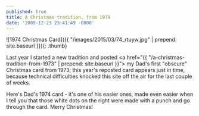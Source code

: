 ```yaml
---
published: true
title: A Christmas tradition, from 1974
date: '2009-12-23 23:41:49 -0800'
---
```

![1974 Christmas Card]({{ "/images/2015/03/74_rtuyw.jpg" | prepend: site.baseurl }}){: .thumb}

Last year I started a new tradition and posted <a href="{{ "/a-christmas-tradition-from-1973" | prepend: site.baseurl }}">
my Dad's first "obscure" Christmas card from 1973</a>; this year's reposted
card appears just in time, because technical difficulties knocked this site off
the air for the last couple of weeks.<!--more-->

Here's Dad's 1974 card - it's one of his easier ones, made even easier when
I tell you that those white dots on the right were made with a punch and go
through the card. Merry Christmas!
